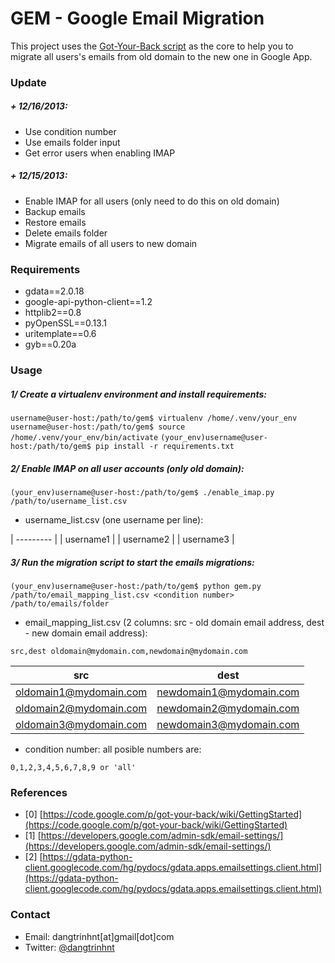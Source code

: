 GEM - Google Email Migration
=============================

This project uses the [Got-Your-Back script](https://code.google.com/p/got-your-back/) as the core to help you to migrate all users's emails from old domain to the new one in Google App.


### Update


##### + 12/16/2013:

+ Use condition number
+ Use emails folder input
+ Get error users when enabling IMAP


##### + 12/15/2013:

+ Enable IMAP for all users (only need to do this on old domain)
+ Backup emails
+ Restore emails
+ Delete emails folder
+ Migrate emails of all users to new domain


### Requirements

+ gdata==2.0.18
+ google-api-python-client==1.2
+ httplib2==0.8
+ pyOpenSSL==0.13.1
+ uritemplate==0.6
+ gyb==0.20a



### Usage

##### 1/ Create a virtualenv environment and install requirements:

`username@user-host:/path/to/gem$ virtualenv /home/.venv/your_env`
`username@user-host:/path/to/gem$ source /home/.venv/your_env/bin/activate`
`(your_env)username@user-host:/path/to/gem$ pip install -r requirements.txt`

##### 2/ Enable IMAP on all user accounts (only old domain):

`(your_env)username@user-host:/path/to/gem$ ./enable_imap.py /path/to/username_list.csv`

* username_list.csv (one username per line):

| --------- |
| username1 |
| username2 |
| username3 |


##### 3/ Run the migration script to start the emails migrations:

`(your_env)username@user-host:/path/to/gem$ python gem.py /path/to/email_mapping_list.csv <condition number> /path/to/emails/folder`

* email_mapping_list.csv (2 columns: src - old domain email address, dest - new domain email address):

`src,dest
oldomain@mydomain.com,newdomain@mydomain.com`

| src                    | dest                    |
| ---------------------- | ----------------------- |
| oldomain1@mydomain.com | newdomain1@mydomain.com |
| oldomain2@mydomain.com | newdomain2@mydomain.com |
| oldomain3@mydomain.com | newdomain3@mydomain.com |


* condition number: all posible numbers are: 

`0,1,2,3,4,5,6,7,8,9 or 'all'`


### References

+ [0] [https://code.google.com/p/got-your-back/wiki/GettingStarted](https://code.google.com/p/got-your-back/wiki/GettingStarted)
+ [1] [https://developers.google.com/admin-sdk/email-settings/](https://developers.google.com/admin-sdk/email-settings/)
+ [2] [https://gdata-python-client.googlecode.com/hg/pydocs/gdata.apps.emailsettings.client.html](https://gdata-python-client.googlecode.com/hg/pydocs/gdata.apps.emailsettings.client.html)


### Contact

+ Email: dangtrinhnt[at]gmail[dot]com
+ Twitter: [@dangtrinhnt](https://twitter.com/dangtrinhnt)

